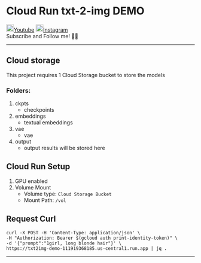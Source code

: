 # **Cloud Run txt-2-img DEMO**

<img src="https://iam-an-it-a.notion.site/image/https%3A%2F%2Fprod-files-secure.s3.us-west-2.amazonaws.com%2F9a1fc3e9-77f4-4f8f-99fb-cc93639e3f8a%2F6b910585-d14f-4638-bba7-5a66af6004fe%2F30f5b391-9eca-4132-93f4-859727973b2e.png?table=block&id=13f2ff85-3f4f-80b3-bc2b-cd93da2b10e0&spaceId=9a1fc3e9-77f4-4f8f-99fb-cc93639e3f8a&width=1420&userId=&cache=v2" width="20"/>[Youtube](http://www.youtube.com/@an.it.a)
<img src="https://iam-an-it-a.notion.site/image/https%3A%2F%2Fprod-files-secure.s3.us-west-2.amazonaws.com%2F9a1fc3e9-77f4-4f8f-99fb-cc93639e3f8a%2F3bcfcd02-dd89-476f-b77f-1a94dde4f9d1%2Fimage.png?table=block&id=13f2ff85-3f4f-80d4-bcf4-ec049cbd7bcc&spaceId=9a1fc3e9-77f4-4f8f-99fb-cc93639e3f8a&width=1200&userId=&cache=v2" width="20"/>[Instagram](https://instagram.com/iam.an.it.a)<br/>
Subscribe and Follow me! 💪🏻<br/>

<hr/>

## Cloud storage
This project requires 1 Cloud Storage bucket to store the models
### Folders:
1. ckpts
    * checkpoints
2. embeddings
    * textual embeddings
3. vae
    * vae
4. output
    * output results will be stored here

## Cloud Run Setup
1. GPU enabled
2. Volume Mount
   * Volume type: `Cloud Storage Bucket` 
   * Mount Path: `/vol`

## Request Curl
```
curl -X POST -H 'Content-Type: application/json' \
-H "Authorization: Bearer $(gcloud auth print-identity-token)" \
-d '{"prompt":"1girl, long blonde hair"}' \
https://txt2img-demo-111919368185.us-central1.run.app | jq .
```

<hr/>
